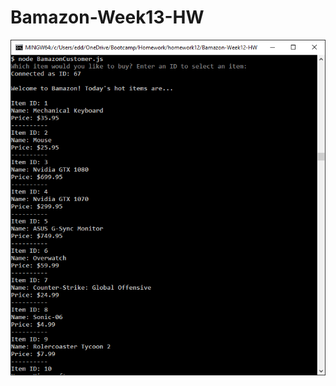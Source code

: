 # Bamazon-Week13-HW

![alt tag](https://raw.githubusercontent.com/imdoingitlive/Bamazon-Week12-HW/master/images/bamazonExample1.PNG)
